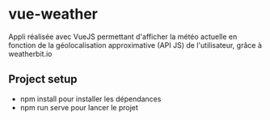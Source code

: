 # vue-weather

Appli réalisée avec VueJS permettant d'afficher la météo actuelle en fonction de la géolocalisation approximative (API JS) de l'utilisateur, grâce à weatherbit.io

## Project setup

- npm install pour installer les dépendances
- npm run serve pour lancer le projet
